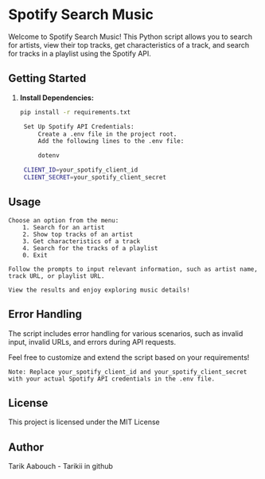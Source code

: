 # Spotify Search Music

Welcome to Spotify Search Music! This Python script allows you to search for artists, view their top tracks, get characteristics of a track, and search for tracks in a playlist using the Spotify API.

## Getting Started

1. **Install Dependencies:**
   ```bash
   pip install -r requirements.txt

    Set Up Spotify API Credentials:
        Create a .env file in the project root.
        Add the following lines to the .env file:

        dotenv

    CLIENT_ID=your_spotify_client_id
    CLIENT_SECRET=your_spotify_client_secret

## Usage

    Choose an option from the menu:
        1. Search for an artist
        2. Show top tracks of an artist
        3. Get characteristics of a track
        4. Search for the tracks of a playlist
        0. Exit

    Follow the prompts to input relevant information, such as artist name, track URL, or playlist URL.

    View the results and enjoy exploring music details!

## Error Handling

The script includes error handling for various scenarios, such as invalid input, invalid URLs, and errors during API requests.

Feel free to customize and extend the script based on your requirements!

    Note: Replace your_spotify_client_id and your_spotify_client_secret with your actual Spotify API credentials in the .env file.

## License

This project is licensed under the MIT License

## Author

Tarik Aabouch - Tarikii in github